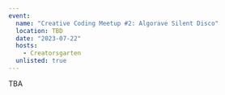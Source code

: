 ```yaml
---
event:
  name: "Creative Coding Meetup #2: Algorave Silent Disco"
  location: TBD
  date: "2023-07-22"
  hosts:
    - Creatorsgarten
  unlisted: true
---
```


TBA